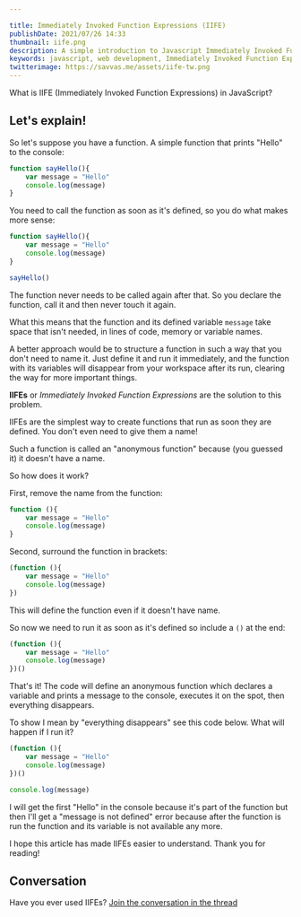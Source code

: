 ```yaml
---

title: Immediately Invoked Function Expressions (IIFE)
publishDate: 2021/07/26 14:33
thumbnail: iife.png
description: A simple introduction to Javascript Immediately Invoked Function Expressions
keywords: javascript, web development, Immediately Invoked Function Expressions, iife
twitterimage: https://savvas.me/assets/iife-tw.png
---
```


What is IIFE (Immediately Invoked Function Expressions) in JavaScript?

## Let's explain! 

So let's suppose you have a function. A simple function that prints "Hello" to the console:

```js
function sayHello(){
    var message = "Hello"
    console.log(message)
}
```

You need to call the function as soon as it's defined, so you do what makes more sense:

```js
function sayHello(){
    var message = "Hello"
    console.log(message)
}

sayHello()
```

The function never needs to be called again after that. So you declare the function, call it and then never touch it again.

What this means that the function and its defined variable `message` take space that isn't needed, in lines of code, memory or variable names.

A better approach would be to structure a function in such a way that you don't need to name it. Just define it and run it immediately, and the function with its variables will disappear from your workspace after its run, clearing the way for more important things.

**IIFEs** or *Immediately Invoked Function Expressions* are the solution to this problem.

IIFEs are the simplest way to create functions that run as soon they are defined. You don't even need to give them a name!

Such a function is called an "anonymous function" because (you guessed it) it doesn't have a name.

So how does it work?

First, remove the name from the function:

```js
function (){
    var message = "Hello"
    console.log(message)
}
```

Second, surround the function in brackets:

```js
(function (){
    var message = "Hello"
    console.log(message)
})
```

This will define the function even if it doesn't have name. 

So now we need to run it as soon as it's defined so include a `()` at the end:

```js
(function (){
    var message = "Hello"
    console.log(message)
})()
```

That's it! The code will define an anonymous function which declares a variable and prints a message to the console, executes it on the spot, then everything disappears.

To show I mean by "everything disappears" see this code below. What will happen if I run it?

```js
(function (){
    var message = "Hello"
    console.log(message)
})()

console.log(message)
```

I will get the first "Hello" in the console because it's part of the function but then I'll get a "message is not defined" error because after the function is run the function and its variable is not available any more.

I hope this article has made IIFEs easier to understand. Thank you for reading!

## Conversation

Have you ever used IIFEs? [Join the conversation in the thread](https://twitter.com/SavvasStephnds/status/1417819885342806021)
